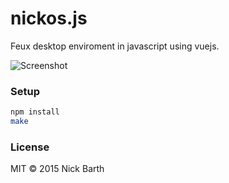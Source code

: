 # nickos.js

Feux desktop enviroment in javascript using vuejs.

![Screenshot](https://cdn.rawgit.com/nickbarth/nickos.js/master/screenshot.png)

### Setup

```bash
npm install
make
```

### License

MIT &copy; 2015 Nick Barth
